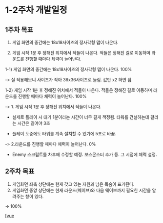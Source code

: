 # 1-2주차 개발일정


## 1주차 목표

1. 게임 화면의 중간에는 18x18사이즈의 정사각형 맵이 나온다.  

2. 게임 시작 1분 후 정해진 위치에서 적들이 나온다. 적들은 정해진 길로 이동하며 라운드를 진행할 때마다 체력이 늘어난다.  



1-1) 게임 화면의 중간에는 18x18사이즈의 정사각형 맵이 나온다. 100%

-> 실 적용해보니 사이즈가 작아 36x36사이즈로 늘림. 값만 x2 하면 됨.

1-2) 게임 시작 1분 후 정해진 위치에서 적들이 나온다. 적들은 정해진 길로 이동하며 라운드를 진행할 때마다 체력이 늘어난다. 100%

-> 1. 게임 시작 1분 후 정해진 위치에서 적들이 나온다.

- 실제로 플레이 시 대기 1분이라는 시간이 너무 길게 책정됨. 타워를 건설하는데 걸리는 시간은 길어야 3초

- 플레이 도중에도 타워를 계속 설치할 수 있기에 5초로 바꿈.

-> 2.라운드를 진행할 때마다 체력이 늘어난다. 0%

- Enemy 스크립트를 차후에 수정할 예정. 보스몬스터 추가 등. 그 시점에 체력 설정.


## 2주차 목표

1. 게임화면 좌측 상단에는 현재 갖고 있는 자원과 남은 목숨이 표기된다.
2. 게임화면 중앙 상단에는 현재 라운드(웨이브)와 다음 웨이브까지 필요한 시간을 알려주는 창이 있다.


-> 100%

[[vue](https://rd-jhpcu.github.io/files/RD_2Week.mp4)
